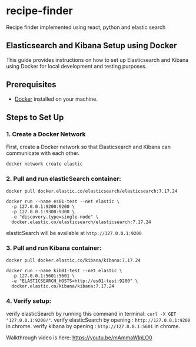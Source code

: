 # recipe-finder
Recipe finder implemented using react, python and elastic search

## Elasticsearch and Kibana Setup using Docker

This guide provides instructions on how to set up Elasticsearch and Kibana using Docker for local development and testing purposes.

## Prerequisites
- [Docker](https://www.docker.com/get-started) installed on your machine.

## Steps to Set Up

### 1. Create a Docker Network
First, create a Docker network so that Elasticsearch and Kibana can communicate with each other.

```
docker network create elastic
```

### 2. Pull and run elasticSearch container:

```
docker pull docker.elastic.co/elasticsearch/elasticsearch:7.17.24

docker run --name es01-test --net elastic \
  -p 127.0.0.1:9200:9200 \
  -p 127.0.0.1:9300:9300 \
  -e "discovery.type=single-node" \
  docker.elastic.co/elasticsearch/elasticsearch:7.17.24
```

elasticSearch will be available at `http://127.0.0.1:9200`

### 3. Pull and run Kibana container:

```
docker pull docker.elastic.co/kibana/kibana:7.17.24

docker run --name kib01-test --net elastic \
  -p 127.0.0.1:5601:5601 \
  -e "ELASTICSEARCH_HOSTS=http://es01-test:9200" \
  docker.elastic.co/kibana/kibana:7.17.24

```

### 4. Verify setup:

verify elasticSearch by running this command in terminal: `curl -X GET "127.0.0.1:9200/"`.
verify elasticSearch by opening : `http://127.0.0.1:9200` in chrome.
verify kibana by opening : `http://127.0.0.1:5601` in chrome.

Walkthrough video is here: https://youtu.be/mAmmaWlpLO0
